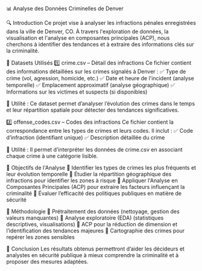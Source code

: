 📊 Analyse des Données Criminelles de Denver

🔍 Introduction
Ce projet vise à analyser les infractions pénales enregistrées dans la ville de Denver, CO. À travers l'exploration de données, la visualisation et l'analyse en composantes principales (ACP), nous cherchons à identifier des tendances et à extraire des informations clés sur la criminalité.

📂 Datasets Utilisés
1️⃣ crime.csv – Détail des infractions
Ce fichier contient des informations détaillées sur les crimes signalés à Denver :
✅ Type de crime (vol, agression, homicide, etc.)
✅ Date et heure de l'incident (analyse temporelle)
✅ Emplacement approximatif (analyse géographique)
✅ Informations sur les victimes et suspects (si disponibles)

🔹 Utilité : Ce dataset permet d’analyser l’évolution des crimes dans le temps et leur répartition spatiale pour détecter des tendances significatives.

2️⃣ offense_codes.csv – Codes des infractions
Ce fichier contient la correspondance entre les types de crimes et leurs codes. Il inclut :
✅ Code d’infraction (identifiant unique)
✅ Description détaillée du crime

🔹 Utilité : Il permet d’interpréter les données de crime.csv en associant chaque crime à une catégorie lisible.

🎯 Objectifs de l'Analyse
📌 Identifier les types de crimes les plus fréquents et leur évolution temporelle
📌 Étudier la répartition géographique des infractions pour identifier les zones à risque
📌 Appliquer l'Analyse en Composantes Principales (ACP) pour extraire les facteurs influençant la criminalité
📌 Évaluer l’efficacité des politiques publiques en matière de sécurité

🚀 Méthodologie
🔹 Prétraitement des données (nettoyage, gestion des valeurs manquantes)
🔹 Analyse exploratoire (EDA) (statistiques descriptives, visualisations)
🔹 ACP pour la réduction de dimension et l’identification des tendances majeures
🔹 Cartographie des crimes pour repérer les zones sensibles

📌 Conclusion
Les résultats obtenus permettront d’aider les décideurs et analystes en sécurité publique à mieux comprendre la criminalité et à proposer des mesures adaptées.

